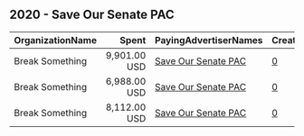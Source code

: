## 2020 - Save Our Senate PAC 
|OrganizationName|Spent|PayingAdvertiserNames|CreativeUrls|Impressions|Genders|AgeBrackets|CountryCodes|BillingAddresses|CandidateBallotInformation|
|:---|---:|:---|:---|---:|:---|:---|:---|:---|:---|
|Break Something|9,901.00 USD|[Save Our Senate PAC](2020/Save_Our_Senate_PAC.md)|[0](https://www.snap.com/political-ads/asset/55730738ba201340acb09c4be5c811a80e17651c3d2957864224500717aed2eb?mediaType=mp4)|2,850,390||18+|united states|"1768 Columbia Road NW #3,Washington,20009,US"|Georgia Senate Runoff Election|
|Break Something|6,988.00 USD|[Save Our Senate PAC](2020/Save_Our_Senate_PAC.md)|[0](https://www.snap.com/political-ads/asset/cb131b49bbe436340c3e5fb61935ed844152cc1cc94ca088ea4c1ed7c4ba2d59?mediaType=mp4)|2,130,833||18+|united states|"1768 Columbia Road NW #3,Washington,20009,US"|Georgia Senate Runoff Election|
|Break Something|8,112.00 USD|[Save Our Senate PAC](2020/Save_Our_Senate_PAC.md)|[0](https://www.snap.com/political-ads/asset/76abc9f0f02c30f4199de0737ca9f5f19b627733bf8adb8f3156958c83cccf04?mediaType=mp4)|2,291,741||18+|united states|"1768 Columbia Road NW #3,Washington,20009,US"|Georgia Senate Runoff Election|
